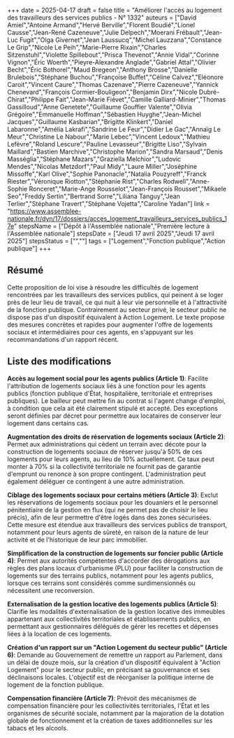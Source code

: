 +++
date = 2025-04-17
draft = false
title = "Améliorer l'accès au logement des travailleurs des services publics - N° 1332"
auteurs = ["David Amiel","Antoine Armand","Hervé Berville","Florent Boudié","Lionel Causse","Jean-René Cazeneuve","Julie Delpech","Moerani Frébault","Jean-Luc Fugit","Olga Givernet","Jean Laussucq","Michel Lauzzana","Constance Le Grip","Nicole Le Peih","Marie-Pierre Rixain","Charles Sitzenstuhl","Violette Spillebout","Prisca Thevenot","Annie Vidal","Corinne Vignon","Éric Woerth","Pieyre-Alexandre Anglade","Gabriel Attal","Olivier Becht","Éric Bothorel","Maud Bregeon","Anthony Brosse","Danielle Brulebois","Stéphane Buchou","Françoise Buffet","Céline Calvez","Eléonore Caroit","Vincent Caure","Thomas Cazenave","Pierre Cazeneuve","Yannick Chenevard","François Cormier-Bouligeon","Benjamin Dirx","Nicole Dubré-Chirat","Philippe Fait","Jean-Marie Fiévet","Camille Galliard-Minier","Thomas Gassilloud","Anne Genetete","Guillaume Gouffier Valente","Olivia Grégoire","Emmanuelle Hoffman","Sébastien Huyghe","Jean-Michel Jacques","Guillaume Kasbarian","Brigitte Klinkert","Daniel Labaronne","Amélia Lakrafi","Sandrine Le Feur","Didier Le Gac","Annaïg Le Meur","Christine Le Nabour","Marie Lebec","Vincent Ledoux","Mathieu Lefèvre","Roland Lescure","Pauline Levasseur","Brigitte Liso","Sylvain Maillard","Bastien Marchive","Christophe Marion","Sandra Marsaud","Denis Masséglia","Stéphane Mazars","Graziella Melchior","Ludovic Mendes","Nicolas Metzdorf","Paul Midy","Laure Miller","Joséphine Missoffe","Karl Olive","Sophie Panonacle","Natalia Pouzyreff","Franck Riester","Véronique Riotton","Stéphanie Rist","Charles Rodwell","Anne-Sophie Ronceret","Marie-Ange Rousselot","Jean-François Rousset","Mikaele Seo","Freddy Sertin","Bertrand Sorre","Liliana Tanguy","Jean Terlier","Stéphane Travert","Stéphane Vojetta","Caroline Yadan"]
link = "https://www.assemblee-nationale.fr/dyn/17/dossiers/acces_logement_travailleurs_services_publics_17e"
stepsName = ["Dépôt à l'Assemblée nationale","Première lecture à l'Assemblée nationale"]
stepsDate = ["Jeudi 17 avril 2025","Jeudi 17 avril 2025"]
stepsStatus = ["",""]
tags = ["Logement","Fonction publique","Action publique"]
+++

## Résumé

Cette proposition de loi vise à résoudre les difficultés de logement rencontrées par les travailleurs des services publics, qui peinent à se loger près de leur lieu de travail, ce qui nuit à leur vie personnelle et à l'attractivité de la fonction publique. Contrairement au secteur privé, le secteur public ne dispose pas d'un dispositif équivalent à Action Logement. Le texte propose des mesures concrètes et rapides pour augmenter l'offre de logements sociaux et intermédiaires pour ces agents, en s'appuyant sur les recommandations d'un rapport récent.

## Liste des modifications

**Accès au logement social pour les agents publics (Article 1)**: Facilite l'attribution de logements sociaux liés à une fonction pour les agents publics (fonction publique d'État, hospitalière, territoriale et entreprises publiques). Le bailleur peut mettre fin au contrat si l'agent change d'emploi, à condition que cela ait été clairement stipulé et accepté. Des exceptions seront définies par décret pour permettre aux locataires de conserver leur logement dans certains cas.

**Augmentation des droits de réservation de logements sociaux (Article 2)**: Permet aux administrations qui cèdent un terrain avec décote pour la construction de logements sociaux de réserver jusqu'à 50% de ces logements pour leurs agents, au lieu de 10% actuellement. Ce taux peut monter à 70% si la collectivité territoriale ne fournit pas de garantie d'emprunt ou renonce à son propre contingent. L'administration peut également déléguer ce contingent à une autre administration.

**Ciblage des logements sociaux pour certains métiers (Article 3)**: Exclut les réservations de logements sociaux pour les douaniers et le personnel pénitentiaire de la gestion en flux (qui ne permet pas de choisir le lieu précis), afin de leur permettre d'être logés dans des zones sécurisées. Cette mesure est étendue aux travailleurs des services publics de transport, notamment pour leurs agents de sûreté, en raison de la nature de leur activité et de l'historique de leur parc immobilier.

**Simplification de la construction de logements sur foncier public (Article 4)**: Permet aux autorités compétentes d'accorder des dérogations aux règles des plans locaux d'urbanisme (PLU) pour faciliter la construction de logements sur des terrains publics, notamment pour les agents publics, lorsque ces terrains sont considérés comme surdimensionnés ou nécessitent une reconversion.

**Externalisation de la gestion locative des logements publics (Article 5)**: Clarifie les modalités d'externalisation de la gestion locative des immeubles appartenant aux collectivités territoriales et établissements publics, en permettant aux gestionnaires délégués de gérer les recettes et dépenses liées à la location de ces logements.

**Création d'un rapport sur un "Action Logement du secteur public" (Article 6)**: Demande au Gouvernement de remettre un rapport au Parlement, dans un délai de douze mois, sur la création d'un dispositif équivalent à "Action Logement" pour le secteur public, en précisant sa gouvernance et ses déclinaisons locales. L'objectif est de réorganiser la politique interne de logement de la fonction publique.

**Compensation financière (Article 7)**: Prévoit des mécanismes de compensation financière pour les collectivités territoriales, l'État et les organismes de sécurité sociale, notamment par la majoration de la dotation globale de fonctionnement et la création de taxes additionnelles sur les tabacs et les alcools.
